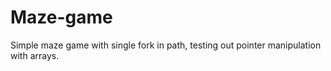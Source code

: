 # Maze-game
Simple maze game with single fork in path, testing out pointer manipulation with arrays.
